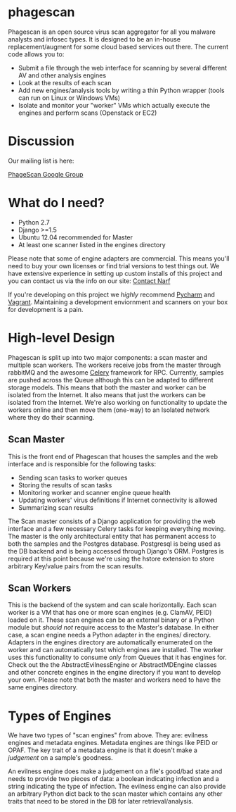 # phagescan

Phagescan is an open source virus scan aggregator for all you malware analysts and infosec types.
It is designed to be an in-house replacement/augment for some cloud based services out there.
The current code allows you to:

* Submit a file through the web interface for scanning by several different AV and other analysis engines
* Look at the results of each scan
* Add new engines/analysis tools by writing a thin Python wrapper (tools can run on Linux or Windows VMs)
* Isolate and monitor your "worker" VMs which actually execute the engines and perform scans (Openstack or EC2)

# Discussion
Our mailing list is here:

[PhageScan Google Group](https://groups.google.com/forum/#!forum/phagescan)

# What do I need?

* Python 2.7
* Django >=1.5
* Ubuntu 12.04 recommended for Master
* At least one scanner listed in the engines directory

Please note that some of engine adapters are commercial. This means you'll need to buy your own licenses or find trial
versions to test things out.
We have extensive experience in setting up custom installs of this project and you can contact us via the info on our site:
[Contact Narf](https://narfindustries.com/index.php?id=contact)

If you're developing on this project we *highly* recommend [Pycharm](http://www.jetbrains.com/pycharm/) and [Vagrant](http://www.vagrantup.com/).
Maintaining a development enviornment and scanners on your box for development is a pain.


# High-level Design

Phagescan is split up into two major components: a scan master and multiple scan workers.
The workers receive jobs from the master through rabbitMQ and the awesome [Celery](https://github.com/celery/celery) framework
for RPC.
Currently, samples are pushed across the Queue although this can be adapted to different storage models.
This means that both the master and worker can be isolated from the Internet.
It also means that just the workers can be isolated from the Internet.
We're also working on functionality to update the workers online and then move them (one-way) to an Isolated network
 where they do their scanning.

## Scan Master

This is the front end of Phagescan that houses the samples and the web interface and is responsible for the following tasks:

* Sending scan tasks to worker queues
* Storing the results of scan tasks
* Monitoring worker and scanner engine queue health
* Updating workers' virus definitions if Internet connectivity is allowed
* Summarizing scan results

The Scan master consists of a Django application for providing the web interface and a few necessary Celery tasks for keeping
everything moving.
The master is the only architectural entity that has permanent access to both the samples and the Postgres database.
Postgresql is being used as the DB backend and is being accessed through Django's ORM.
Postgres is required at this point because we're using the hstore extension to store arbitrary Key/value pairs from the
 scan results.


## Scan Workers

This is the backend of the system and can scale horizontally.
Each scan worker is a VM that has one or more scan engines (e.g. ClamAV, PEID) loaded on it.
These scan engines can be an external binary or a Python module but *should not* require access to the Master's database.
In either case, a scan engine needs a Python adapter in the engines/ directory.
Adapters in the engines directory are automatically enumerated on the worker and can automatically test which engines are installed.
The worker uses this functionality to consume *only* from Queues that it has engines for.
Check out the the AbstractEvilnessEngine or AbstractMDEngine classes and other concrete engines in the engine directory if you want to develop your own.
Please note that both the master and workers need to have the same engines directory.


# Types of Engines

We have two types of "scan engines" from above.
They are: evilness engines and metadata engines.
Metadata engines are things like PEID or OPAF.
The key trait of a metadata engine is that it doesn't make a *judgement* on a sample's goodness.

An evilness engine does make a judgement on a file's good/bad state and needs to provide two pieces of data: a boolean
indicating infection and a string indicating the type of infection.
The evilness engine can also provide an arbitrary Python dict back to the scan master which contains any other traits
that need to be stored in the DB for later retrieval/analysis.



